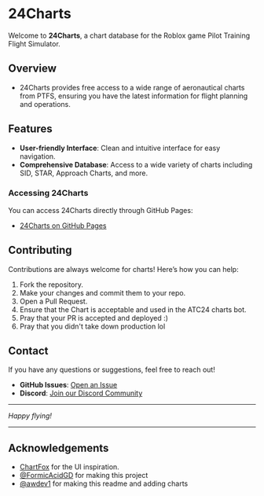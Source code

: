 # 24Charts

Welcome to **24Charts**, a chart database for the Roblox game Pilot Training Flight Simulator.


## Overview

- 24Charts provides free access to a wide range of aeronautical charts from PTFS, ensuring you have the latest information for flight planning and operations. 

## Features

- **User-friendly Interface**: Clean and intuitive interface for easy navigation.
- **Comprehensive Database**: Access to a wide variety of charts including SID, STAR, Approach Charts, and more.


### Accessing 24Charts

You can access 24Charts directly through GitHub Pages:

- [24Charts on GitHub Pages](https://charts.awdevsoftware.org/)

## Contributing

Contributions are always welcome for charts! Here’s how you can help:

1. Fork the repository.
2. Make your changes and commit them to your repo.
3. Open a Pull Request.
4. Ensure that the Chart is acceptable and used in the ATC24 charts bot. 
5. Pray that your PR is accepted and deployed :)
6. Pray that you didn't take down production lol

## Contact

If you have any questions or suggestions, feel free to reach out!

- **GitHub Issues**: [Open an Issue](https://github.com/ptfstools/24charts/issues)
- **Discord**: [Join our Discord Community](https://discord.gg/8tSu4ewdsM)

---

*Happy flying!*

---

## Acknowledgements

- [ChartFox](https://chartfox.org) for the UI inspiration.
- [@FormicAcidGD](https://github.com/formicacidgd/) for making this project
- [@awdev1](https://github.com/awdev1/) for making this readme and adding charts

